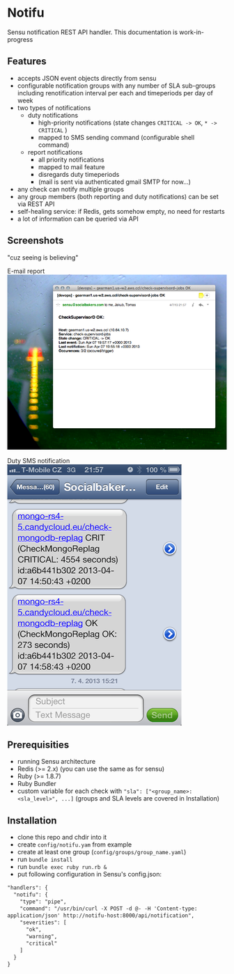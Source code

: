 Notifu
======
Sensu notification REST API handler. This documentation is work-in-progress

Features
--------
  - accepts JSON event objects directly from sensu
  - configurable notification groups with any number of SLA sub-groups including renotification interval per each and timeperiods per day of week
  - two types of notifications
    - duty notifications
      - high-priority notifications (state changes `CRITICAL -> OK`, `* -> CRITICAL` )
      - mapped to SMS sending command (configurable shell command)
    - report notifications
      - all priority notifications
      - mapped to mail feature
      - disregards duty timeperiods
      - (mail is sent via authenticated gmail SMTP for now...)
  - any check can notify multiple groups
  - any group members (both reporting and duty notifications) can be set via REST API
  - self-healing service: if Redis, gets somehow empty, no need for restarts
  - a lot of information can be queried via API

Screenshots
-----------
"cuz seeing is believing"

E-mail report
![e-mail report](report.png "e-mail report")

Duty SMS notification
![duty SMS notification](duty_notification.png "duty SMS notification")

Prerequisities
---------------
  - running Sensu architecture
  - Redis (>= 2.x) (you can use the same as for sensu)
  - Ruby (>= 1.8.7)
  - Ruby Bundler
  - custom variable for each check with `"sla": ["<group_name>:<sla_level>", ...]` (groups and SLA levels are covered in Installation)

Installation
------------
  - clone this repo and chdir into it
  - create `config/notifu.yam` from example
  - create at least one group (`config/groups/group_name.yaml`)
  - run `bundle install`
  - run `bundle exec ruby run.rb &`
  - put following configuration in Sensu's config.json:

```
"handlers": {
  "notifu": {
    "type": "pipe",
    "command": "/usr/bin/curl -X POST -d @- -H 'Content-type: application/json' http://notifu-host:8000/api/notification",
    "severities": [
      "ok",
      "warning",
      "critical"
    ]
  }
}
```
